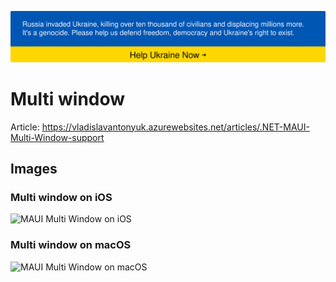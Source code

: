 [![Stand With Ukraine](https://raw.githubusercontent.com/vshymanskyy/StandWithUkraine/main/banner2-direct.svg)](https://stand-with-ukraine.pp.ua)

# Multi window

Article: https://vladislavantonyuk.azurewebsites.net/articles/.NET-MAUI-Multi-Window-support

## Images

### Multi window on iOS

![MAUI Multi Window on iOS](https://vladislavantonyuk.sirv.com/vladislavantonyuk/articles/15/multi-window-ios.gif)

### Multi window on macOS

![MAUI Multi Window on macOS](https://vladislavantonyuk.sirv.com/vladislavantonyuk/articles/15/multi-window-macos.gif)